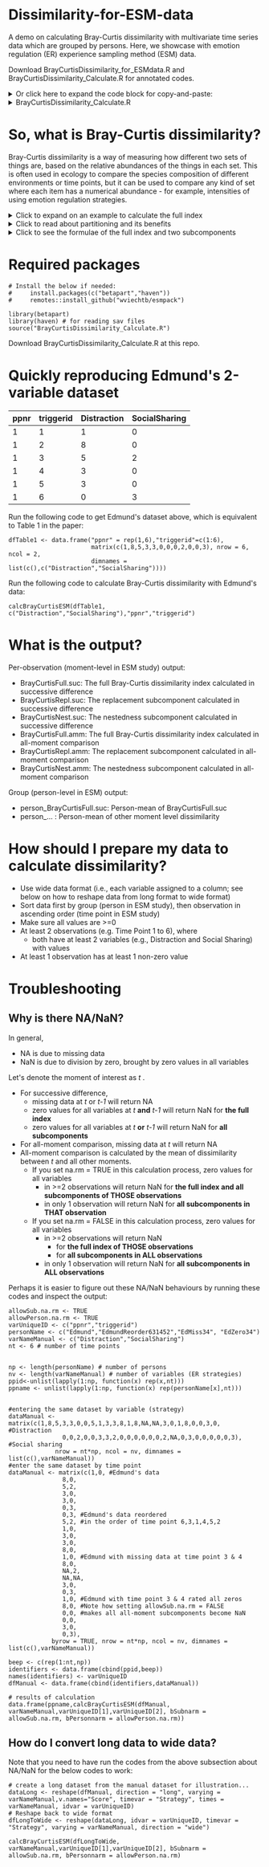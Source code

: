 # Dissimilarity-for-ESM-data
A demo on calculating Bray-Curtis dissimilarity with multivariate time series data which are grouped by persons. Here, we showcase with emotion regulation (ER) experience sampling method (ESM) data.

Download BrayCurtisDissimilarity_for_ESMdata.R and BrayCurtisDissimilarity_Calculate.R for annotated codes.

<details>
	<summary>Or click here to expand the code block for copy-and-paste:</summary>
	
	<details>
	<summary>BrayCurtisDissimilarity_for_ESMdata.R </summary>
		add code...
</details>
	<details>
	<summary>BrayCurtisDissimilarity_Calculate.R </summary>
		add code...
</details>
	
	
</details>

# So, what is Bray-Curtis dissimilarity?
Bray-Curtis dissimilarity is a way of measuring how different two sets of things are, based on the relative abundances of the things in each set. This is often used in ecology to compare the species composition of different environments or time points, but it can be used to compare any kind of set where each item has a numerical abundance - for example, intensities of using emotion regulation strategies.

<details>
  <summary>Click to expand on an example to calculate the full index</summary>

Imagine you want to see how Edmund regulates his emotions, for example, the anxiety about safety upon hearing there is a war outbreak. Over the day, you ask Edmund to rate every 2 hours the intensity with which he used three different emotion regulation strategies, on a scale from 0 to 10, with 0 meaning he did not use the strategy at all and 10 meaning he used the strategy extremely intensively. The three strategies are cognitive reappraisal,  distraction, and social sharing. Here are the ratings you get for 11am and 1pm:

|Time|Reappraisal|Distraction|SocialSharing|
|---|----------|-----------|----|
|11am|2|8|0|
|1pm|3|5|2|
	
To calculate the Bray-Curtis dissimilarity within Edmund's reporting between 11am and 1pm, you:

1.  Add up the total intensity of using ER strategies for time point:

-   11am has a total of 10 (2+8+0)
-   1pm has a total of 10 (3+5+2)

2. Identify the set of minimum intensity across time points. the minimum intensity is 2 for reappraisal  (out of 2 and 3), 5 for distraction (5, 8), and 0 for social sharing (0,2). This makes a set of (2,5,0). 
3.  For each time point, add up the intensity exclusive to that time point. This is subtracting the set of intensity with the minimum set. So,

-   For 11am: (2+8+0) - (2+5+0) = 3
-   For 1pm: (3+5+2) - (2+5+0) = 3

3.  Add up the exclusive intensity of the two time points and divide it by the total intensity get Bray-Curtis dissimilarity:

-  (3+3)/(10+10) = 0.333

A value of 0 in Bray-Curtis dissimilarity would indicate that the two sets are identical, while a value of 1 would indicate that the two sets share no species in common. The Bray-Curtis dissimilarity between 11am and 1pm is 0.333. This tells you that the two time points are different, but not to a great extent.  

</details>

<details>
  <summary>Click to read about partitioning and its benefits</summary>

Apart from using its full index, partitioning Bray-Curtis dissimilarity into two subcomponents has been a common practice in ecological research for many years, as it can provide insight into the processes that are driving differences between communities. Specifically, Bray-Curtis dissimilarity can be partitioned into contributions from **replacement** (which describes how abundance of one species is shifted to another) and **nestedness** (which describes unidirectional changes in overall species abundance).

Replacement and nestedness describe numerically two analogous processes in the context of emotion regulation: replacement describes strategy switching, the simultaneous decrease in use of one strategy and increase in another; nestedness describes endorsement change, the unidirectional increase or decrease of intensity in all ER strategies use.

Let's look at the 11am and 1pm example again:
- the replacement subcomponent is given by the smaller of the exclusive intensity divided by the smaller total intensity between the two time points. Since both time points have the same exclusive intensity and total intensity,  replacement = 3/10 = 0.333.
- the nestedness subcomponent is given by the full index minus replacement subcomponent (it can be alternatively expressed - see next expandable subsection for details). So, nestedness = 0.333 - 0.333 = 0.
- In other words, the dissimilarity between Edmund's reporting at 11am and 1pm is solely due to replacement - or strategy switching.

Let us contrast the above example with another set of ratings we get from Edmund at 3pm:

|Time|Reappraisal|Distraction|SocialSharing|
|---|----------|-----------|----|
|11am|2|8|0|
|1pm|3|5|2|
|3pm|1|3|0|


Repeating the calculation steps of Bray-Curtis dissimilarity between 1pm and 3pm:
- Total intensity = (3+5+2) + (1+3+0) = 10+4 = 14
- Minimum intensity set: {1,3,0}
- Exclusive intensity 1pm: (3+5+2) - (1+3+0) = 6
- Exclusive intensity 3pm: (1+3+0) - (1+3+0) = 0
- Bray-Curtis dissimilarity full index = (6+0)/14 = 0.429
- Replacement = (smaller exclusive intensity)/(smaller total intensity) = 0/4 = 0
- Nestedness = full index - replacement = 0.429 - 0 = 0.429

This time, the dissimilarity between Edmund's reporting at 11am and 1pm is solely due to nestedness - or endorsement change.

</details>

<details>
  <summary>Click to see the formulae of the full index and two subcomponents</summary>

### Intermediate calculation steps
Let *x* be a multivariate dataset with *N* variables reported over *n* measurement occasions,  so that *x*<sub>it</sub> refers to a particular value of the *i*<sup>th</sup> variable at time *t*.
$$A=\sum_{i=1}^{N}min(x_{ij},x_{ik})$$

$$B=\sum_{i=1}^{N}x_{ij}-A$$ $$C=\sum_{i=1}^{N}x_{ik}-A$$

### Formulae of Bray-Curtis dissimilarity and its subcomponents

**Bray-Curtis dissimilarity - full index** ( = replacement + nestedness)
$$\frac{B+C}{2A+B+C}$$
**Replacement subcomponent** ( = full index - nestedness)
$$\frac{min(B,C)}{2A+min(B,C)}$$
**Nestedness subcomponent** ( = full index - replacement)
$$\frac{\left | B-C \right |}{2A+B+C}\times \frac{A}{A+min(B,C)}$$

</details>

# Required packages
	# Install the below if needed:
	#     install.packages(c("betapart","haven"))
	#     remotes::install_github("wviechtb/esmpack")

	library(betapart)
	library(haven) # for reading sav files
	source("BrayCurtisDissimilarity_Calculate.R")
Download BrayCurtisDissimilarity_Calculate.R at this repo.

# Quickly reproducing Edmund's 2-variable dataset
|ppnr|triggerid|Distraction|SocialSharing |
|---|----------|-----------|----|
|1|1|1|0|
|1|2|8|0|
|1|3|5|2|
|1|4|3|0|
|1|5|3|0|
|1|6|0|3|

Run the following code to get Edmund's dataset above, which is equivalent to Table 1 in the paper:

	dfTable1 <- data.frame("ppnr" = rep(1,6),"triggerid"=c(1:6),
	                       matrix(c(1,8,5,3,3,0,0,0,2,0,0,3), nrow = 6, ncol = 2,
	                       dimnames = list(c(),c("Distraction","SocialSharing"))))
Run the following code to calculate Bray-Curtis dissimilarity with Edmund's data:

	calcBrayCurtisESM(dfTable1, c("Distraction","SocialSharing"),"ppnr","triggerid")
# What is the output?
Per-observation (moment-level in ESM study) output:
- BrayCurtisFull.suc:	The full Bray-Curtis dissimilarity index calculated in successive difference
- BrayCurtisRepl.suc:	The replacement subcomponent calculated in successive difference
- BrayCurtisNest.suc:	The nestedness subcomponent calculated in successive difference
- BrayCurtisFull.amm:	The full Bray-Curtis dissimilarity index calculated in all-moment comparison
- BrayCurtisRepl.amm:	The replacement subcomponent calculated in all-moment comparison
- BrayCurtisNest.amm:	The nestedness subcomponent calculated in all-moment comparison

Group (person-level in ESM) output:
- person_BrayCurtisFull.suc:	Person-mean of BrayCurtisFull.suc
- person_... : Person-mean of other moment level dissimilarity 
# How should I prepare my data to calculate dissimilarity?
- Use wide data format (i.e., each variable assigned to a column; see below on how to reshape data from long format to wide format)
- Sort data first by group (person in ESM study), then observation in ascending order (time point in ESM study)
- Make sure all values are >=0
- At least 2 observations (e.g. Time Point 1 to 6), where 
	- both have at least 2 variables (e.g., Distraction and Social Sharing) with values
- At least 1 observation has at least 1 non-zero value

# Troubleshooting

## Why is there NA/NaN?
In general,
- NA is due to missing data
- NaN is due to division by zero, brought by zero values in all variables

Let's denote the moment of interest as *t* .
- For successive difference, 
	- missing data at *t* or *t-1* will return NA
	- zero values for all variables at *t* **and** *t-1* will return NaN for **the full index** 
	- zero values for all variables at *t* **or** *t-1* will return NaN for **all subcomponents** 
- For all-moment comparison, missing data at *t*  will return NA  
- All-moment comparison is calculated by the mean of dissimilarity between *t* and all other moments.
	- If you set na.rm = TRUE in this calculation process, zero values for all variables
		- in >=2 observations will return NaN for **the full index and all subcomponents of THOSE observations** 
		- in only 1 observation will return NaN for **all subcomponents in THAT observation** 
	- If you set na.rm = FALSE in this calculation process, zero values for all variables
		- in >=2 observations will return NaN 
			- for **the full index of THOSE observations** 
			- for **all subcomponents in ALL observations** 
		- in only 1 observation will return NaN for **all subcomponents in ALL observations** 

Perhaps it is easier to figure out these NA/NaN behaviours by running these codes and inspect the output:

	allowSub.na.rm <- TRUE
	allowPerson.na.rm <- TRUE
	varUniqueID <- c("ppnr","triggerid")
	personName <- c("Edmund","EdmundReorder631452","EdMiss34", "EdZero34")
	varNameManual <- c("Distraction","SocialSharing")
	nt <- 6 # number of time points


	np <- length(personName) # number of persons
	nv <- length(varNameManual) # number of variables (ER strategies)
	ppid<-unlist(lapply(1:np, function(x) rep(x,nt)))
	ppname <- unlist(lapply(1:np, function(x) rep(personName[x],nt)))


	#entering the same dataset by variable (strategy)
	dataManual <- matrix(c(1,8,5,3,3,0,0,5,1,3,3,8,1,8,NA,NA,3,0,1,8,0,0,3,0, #Distraction
			       0,0,2,0,0,3,3,2,0,0,0,0,0,0,2,NA,0,3,0,0,0,0,0,3), #Social sharing
			     nrow = nt*np, ncol = nv, dimnames = list(c(),varNameManual))
	#enter the same dataset by time point
	dataManual <- matrix(c(1,0, #Edmund's data
			       8,0,
			       5,2,
			       3,0,
			       3,0,
			       0,3,
			       0,3, #Edmund's data reordered
			       5,2, #in the order of time point 6,3,1,4,5,2
			       1,0,
			       3,0,
			       3,0,
			       8,0,
			       1,0, #Edmund with missing data at time point 3 & 4
			       8,0,
			       NA,2,
			       NA,NA,
			       3,0,
			       0,3,
			       1,0, #Edmund with time point 3 & 4 rated all zeros
			       8,0, #Note how setting allowSub.na.rm = FALSE
			       0,0, #makes all all-moment subcomponents become NaN
			       0,0,
			       3,0,
			       0,3),
				byrow = TRUE, nrow = nt*np, ncol = nv, dimnames = list(c(),varNameManual))

	beep <- c(rep(1:nt,np))
	identifiers <- data.frame(cbind(ppid,beep))
	names(identifiers) <- varUniqueID
	dfManual <- data.frame(cbind(identifiers,dataManual))

	# results of calculation
	data.frame(ppname,calcBrayCurtisESM(dfManual, varNameManual,varUniqueID[1],varUniqueID[2], bSubnarm = allowSub.na.rm, bPersonnarm = allowPerson.na.rm))

## How do I convert long data to wide data?

Note that you need to have run the codes from the above subsection about NA/NaN for the below codes to work:

	# create a long dataset from the manual dataset for illustration...
	dataLong <- reshape(dfManual, direction = "long", varying = varNameManual,v.names="Score", timevar = "Strategy", times = varNameManual, idvar = varUniqueID)
	# Reshape back to wide format
	dfLongToWide <- reshape(dataLong, idvar = varUniqueID, timevar = "Strategy", varying = varNameManual, direction = "wide")

	calcBrayCurtisESM(dfLongToWide, varNameManual,varUniqueID[1],varUniqueID[2], bSubnarm = allowSub.na.rm, bPersonnarm = allowPerson.na.rm)
